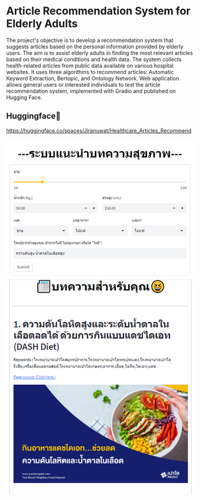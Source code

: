 # Article Recommendation System for Elderly Adults

The project's objective is to develop a recommendation system that suggests articles based on the personal information provided by elderly users. The aim is to assist elderly adults in finding the most relevant articles based on their medical conditions and health data. The system collects health-related articles from public data available on various hospital websites. It uses three algorithms to recommend articles: Automatic Keyword Extraction, Bertopic, and Ontology Network. Web application allows general users or interested individuals to test the article recommendation system, implemented with Gradio and published on Hugging Face.

## Huggingface🤗
https://huggingface.co/spaces/Jiranuwat/Healthcare_Articles_Recommend

![mainpage](mainpage.png)
![example](example.png)